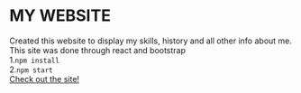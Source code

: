 MY WEBSITE
===
Created this website to display my skills, history and all other info about me. This site was done through react and bootstrap<br />
1.```npm install``` <br />
2.```npm start``` <br />
[Check out the site!](https://keithdang.herokuapp.com/)
